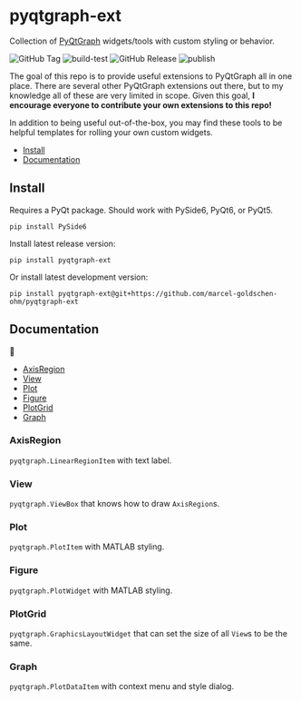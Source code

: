 # pyqtgraph-ext
Collection of [PyQtGraph](https://www.pyqtgraph.org) widgets/tools with custom styling or behavior.

![GitHub Tag](https://img.shields.io/github/v/tag/marcel-goldschen-ohm/pyqtgraph-ext?cacheSeconds=1)
![build-test](https://github.com/marcel-goldschen-ohm/pyqtgraph-ext/actions/workflows/build-test.yml/badge.svg)
![GitHub Release](https://img.shields.io/github/v/release/marcel-goldschen-ohm/pyqtgraph-ext?include_prereleases&cacheSeconds=1)
![publish](https://github.com/marcel-goldschen-ohm/pyqtgraph-ext/actions/workflows/publish.yml/badge.svg)

The goal of this repo is to provide useful extensions to PyQtGraph all in one place. There are several other PyQtGraph extensions out there, but to my knowledge all of these are very limited in scope. Given this goal, **I encourage everyone to contribute your own extensions to this repo!**

In addition to being useful out-of-the-box, you may find these tools to be helpful templates for rolling your own custom widgets.

- [Install](#install)
- [Documentation](#documentation)

## Install
Requires a PyQt package. Should work with PySide6, PyQt6, or PyQt5.
```shell
pip install PySide6
```
Install latest release version:
```shell
pip install pyqtgraph-ext
```
Or install latest development version:
```shell
pip install pyqtgraph-ext@git+https://github.com/marcel-goldschen-ohm/pyqtgraph-ext
```

## Documentation
:construction:

- [AxisRegion](#axisregion)
- [View](#view)
- [Plot](#plot)
- [Figure](#figure)
- [PlotGrid](#plotgrid)
- [Graph](#graph)

### AxisRegion
`pyqtgraph.LinearRegionItem` with text label.

### View
`pyqtgraph.ViewBox` that knows how to draw `AxisRegion`s.

### Plot
`pyqtgraph.PlotItem` with MATLAB styling.

### Figure
`pyqtgraph.PlotWidget` with MATLAB styling.

### PlotGrid
`pyqtgraph.GraphicsLayoutWidget` that can set the size of all `View`s to be the same.

### Graph
`pyqtgraph.PlotDataItem` with context menu and style dialog.